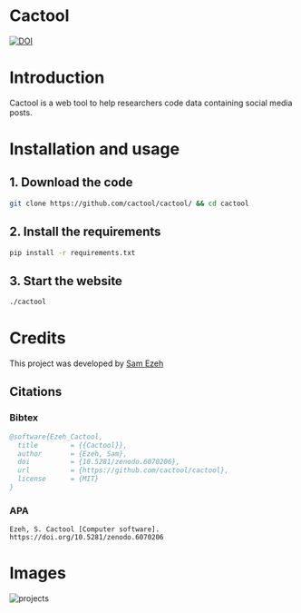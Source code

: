 # Cactool
[![DOI](https://zenodo.org/badge/447718654.svg)](https://zenodo.org/badge/latestdoi/447718654)
# Introduction

Cactool is a web tool to help researchers code data containing social media posts.

# Installation and usage
## 1. Download the code
```bash
git clone https://github.com/cactool/cactool/ && cd cactool
```
## 2. Install the requirements
```bash
pip install -r requirements.txt
```
## 3. Start the website
```bash
./cactool
```
# Credits
This project was developed by [Sam Ezeh](https://github.com/dignissimus)
## Citations
### Bibtex
```bibtex
@software{Ezeh_Cactool,
  title        = {{Cactool}},
  author       = {Ezeh, Sam},
  doi          = {10.5281/zenodo.6070206},
  url          = {https://github.com/cactool/cactool},
  license      = {MIT}
}
```
### APA
```
Ezeh, S. Cactool [Computer software]. https://doi.org/10.5281/zenodo.6070206
```

# Images
![projects](https://user-images.githubusercontent.com/18627392/149658748-f480a750-2a05-4aad-83bd-c30cdbe86891.png)
